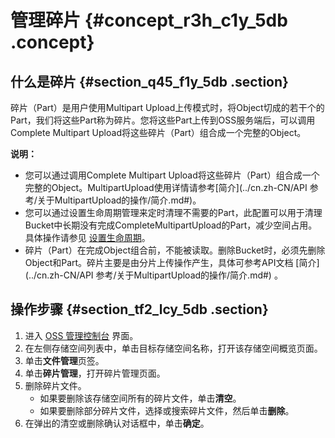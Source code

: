 # 管理碎片 {#concept_r3h_c1y_5db .concept}

## 什么是碎片 {#section_q45_f1y_5db .section}

碎片（Part）是用户使用Multipart Upload上传模式时，将Object切成的若干个的Part，我们将这些Part称为碎片。您将这些Part上传到OSS服务端后，可以调用Complete Multipart Upload将这些碎片（Part）组合成一个完整的Object。

**说明：** 

-   您可以通过调用Complete Multipart Upload将这些碎片（Part）组合成一个完整的Object。MultipartUpload使用详情请参考[简介](../cn.zh-CN/API 参考/关于MultipartUpload的操作/简介.md#)。
-   您可以通过设置生命周期管理来定时清理不需要的Part，此配置可以用于清理Bucket中长期没有完成CompleteMultipartUpload的Part，减少空间占用。具体操作请参见 [设置生命周期](cn.zh-CN//设置生命周期.md#)。
-   碎片（Part）在完成Object组合前，不能被读取。删除Bucket时，必须先删除Object和Part。碎片主要是由分片上传操作产生，具体可参考API文档 [简介](../cn.zh-CN/API 参考/关于MultipartUpload的操作/简介.md#) 。

## 操作步骤 {#section_tf2_lcy_5db .section}

1.  进入 [OSS 管理控制台](https://oss.console.aliyun.com/) 界面。
2.  在左侧存储空间列表中，单击目标存储空间名称，打开该存储空间概览页面。
3.  单击**文件管理**页签。
4.  单击**碎片管理**，打开碎片管理页面。
5.  删除碎片文件。
    -   如果要删除该存储空间所有的碎片文件，单击**清空**。
    -   如果要删除部分碎片文件，选择或搜索碎片文件，然后单击**删除**。
6.  在弹出的清空或删除确认对话框中，单击**确定**。

